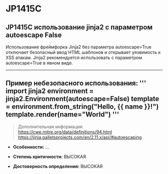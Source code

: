 # JP1415C
## JP1415C использование jinja2 с параметром autoescape False
Использование фреймфорка Jinja2 без параметра autoescape=True отключает безопасный ввод
HTML шаблонов и открывает уязвимость к XSS атакам. Jinja2 рекомендуется использовать с параметром
autoescape=True в явном виде.


---
Пример небезопасного использования:
'''
import jinja2
environment = jinja2.Environment(autoescape=False)
template = environment.from_string("Hello, {{ name }}!")
template.render(name="World")
'''
---
> Дополнительная информация:
> <https://cwe.mitre.org/data/definitions/94.html>
> <https://jinja.palletsprojects.com/en/2.11.x/api/#autoescaping>

* __Особенности:__ ...

* __Степень критичности:__ ВЫСОКАЯ
* __Достоверность определения:__ ВЫСОКАЯ